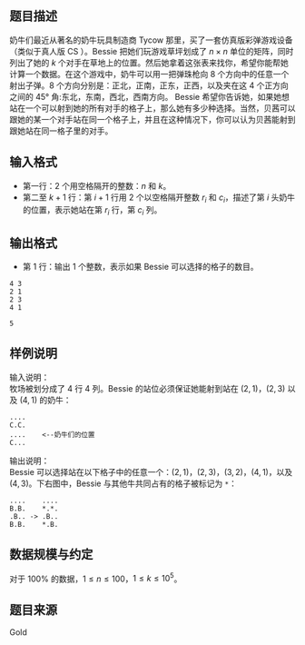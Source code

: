 ## 题目描述
奶牛们最近从著名的奶牛玩具制造商 Tycow 那里，买了一套仿真版彩弹游戏设备（类似于真人版 CS ）。Bessie 把她们玩游戏草坪划成了 $n\times n$ 单位的矩阵，同时列出了她的 $k$ 个对手在草地上的位置。然后她拿着这张表来找你，希望你能帮她计算一个数据。在这个游戏中，奶牛可以用一把弹珠枪向 $8$ 个方向中的任意一个射出子弹。$8$ 个方向分别是：正北，正南，正东，正西，以及夹在这 $4$ 个正方向之间的 $45°$ 角:东北，东南，西北，西南方向。 Bessie 希望你告诉她，如果她想站在一个可以射到她的所有对手的格子上，那么她有多少种选择。当然，贝茜可以跟她的某一个对手站在同一个格子上，并且在这种情况下，你可以认为贝茜能射到跟她站在同一格子里的对手。
## 输入格式
* 第一行：$2$ 个用空格隔开的整数：$n$ 和 $k$。
* 第二至 $k+1$ 行：第 $i+1$ 行用 $2$ 个以空格隔开整数 $r_i$ 和 $c_i$，描述了第 $i$ 头奶牛的位置，表示她站在第 $r_i$ 行，第 $c_i$ 列。
## 输出格式
* 第 $1$ 行：输出 $1$ 个整数，表示如果 Bessie 可以选择的格子的数目。

```input1
4 3
2 1
2 3
4 1
```
```output1
5
```
## 样例说明
输入说明：  
牧场被划分成了 $4$ 行 $4$ 列。Bessie 的站位必须保证她能射到站在 $(2,1)$，$(2,3)$ 以及 $(4,1)$ 的奶牛：
```
....
C.C.
....	<--奶牛们的位置
C...
```
输出说明：  
Bessie 可以选择站在以下格子中的任意一个：$(2,1)$，$(2,3)$，$(3,2)$，$(4,1)$，以及 $(4,3)$。下右图中，Bessie 与其他牛共同占有的格子被标记为 `*`：
```
....    ....
B.B.    *.*.
.B.. -> .B..
B.B.    *.B.
```
## 数据规模与约定
对于 $100\%$ 的数据，$1 \le n\le 100$，$1 \le k \le 10^5$。
## 题目来源
Gold